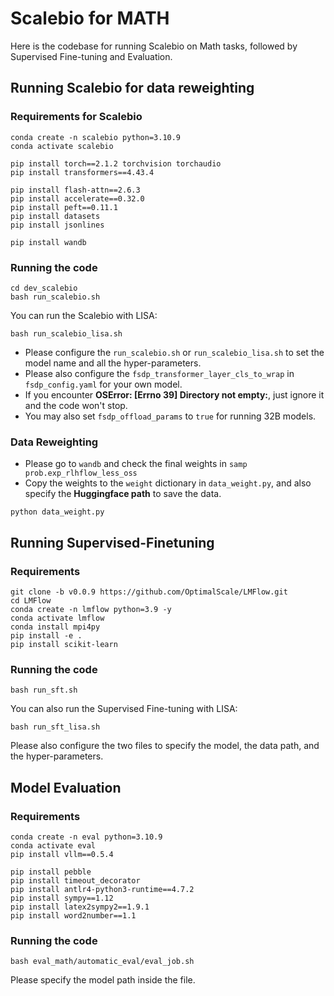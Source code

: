 # Scalebio for MATH

Here is the codebase for running Scalebio on Math tasks, followed by Supervised Fine-tuning and Evaluation.

## Running Scalebio for data reweighting

### Requirements for Scalebio

```
conda create -n scalebio python=3.10.9
conda activate scalebio

pip install torch==2.1.2 torchvision torchaudio
pip install transformers==4.43.4

pip install flash-attn==2.6.3
pip install accelerate==0.32.0
pip install peft==0.11.1
pip install datasets
pip install jsonlines

pip install wandb
```

### Running the code

```
cd dev_scalebio
bash run_scalebio.sh
```
You can run the Scalebio with LISA: 
```
bash run_scalebio_lisa.sh
```

- Please configure the `run_scalebio.sh` or `run_scalebio_lisa.sh` to set the model name and all the hyper-parameters.
- Please also configure the `fsdp_transformer_layer_cls_to_wrap` in `fsdp_config.yaml` for your own model.
- If you encounter **OSError: [Errno 39] Directory not empty:**, just ignore it and the code won't stop.
- You may also set `fsdp_offload_params` to `true` for running 32B models.

### Data Reweighting

- Please go to `wandb` and check the final weights in `samp prob.exp_rlhflow_less_oss`
- Copy the weights to the `weight` dictionary in `data_weight.py`, and also specify the **Huggingface path** to save the data.
```
python data_weight.py
```

## Running Supervised-Finetuning 

### Requirements

```
git clone -b v0.0.9 https://github.com/OptimalScale/LMFlow.git
cd LMFlow
conda create -n lmflow python=3.9 -y
conda activate lmflow
conda install mpi4py
pip install -e .
pip install scikit-learn
```
### Running the code

```
bash run_sft.sh
```
You can also run the Supervised Fine-tuning with LISA:
```
bash run_sft_lisa.sh
```
Please also configure the two files to specify the model, the data path, and the hyper-parameters.


## Model Evaluation

### Requirements

```
conda create -n eval python=3.10.9
conda activate eval
pip install vllm==0.5.4

pip install pebble
pip install timeout_decorator
pip install antlr4-python3-runtime==4.7.2
pip install sympy==1.12
pip install latex2sympy2==1.9.1
pip install word2number==1.1
```

### Running the code

```
bash eval_math/automatic_eval/eval_job.sh
```
Please specify the model path inside the file.
